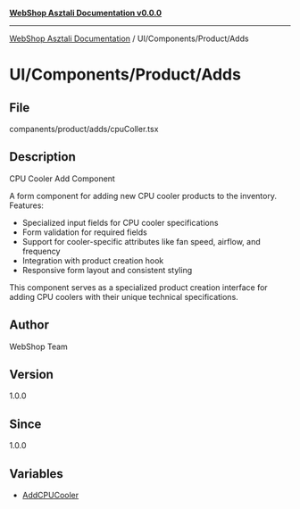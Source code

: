 [**WebShop Asztali Documentation v0.0.0**](../../../../README.md)

***

[WebShop Asztali Documentation](../../../../modules.md) / UI/Components/Product/Adds

# UI/Components/Product/Adds

## File

companents/product/adds/cpuColler.tsx

## Description

CPU Cooler Add Component

A form component for adding new CPU cooler products to the inventory.
Features:
- Specialized input fields for CPU cooler specifications
- Form validation for required fields
- Support for cooler-specific attributes like fan speed, airflow, and frequency
- Integration with product creation hook
- Responsive form layout and consistent styling

This component serves as a specialized product creation interface
for adding CPU coolers with their unique technical specifications.

## Author

WebShop Team

## Version

1.0.0

## Since

1.0.0

## Variables

- [AddCPUCooler](variables/AddCPUCooler.md)
